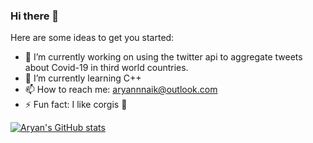 ### Hi there 👋



Here are some ideas to get you started:

- 🔭 I’m currently working on using the twitter api to aggregate tweets about Covid-19 in third world countries.
- 🌱 I’m currently learning C++ 
- 📫 How to reach me: aryannnaik@outlook.com 
- ⚡ Fun fact: I like corgis 🐶

[![Aryan's GitHub stats](https://github-readme-stats.vercel.app/api?username=aryanNaik123)](https://github.com/aryanNaik123/github-readme-stats)

